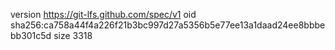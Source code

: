 version https://git-lfs.github.com/spec/v1
oid sha256:ca758a44f4a226f21b3bc997d27a5356b5e77ee13a1daad24ee8bbbebb301c5d
size 3318
